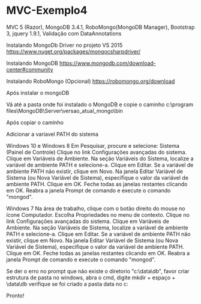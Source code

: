 # MVC-Exemplo4

MVC 5 (Razor), MongoDB 3.4.1, RoboMongo(MongoDB Manager), Bootstrap 3, jquery 1.9.1, Validação com DataAnnotations

Instalando MongoDb Driver no projeto VS 2015
https://www.nuget.org/packages/mongocsharpdriver/

Instalando MongoDB
https://www.mongodb.com/download-center#community

Instalando RoboMongo (Opcional)
https://robomongo.org/download

Após instalar o mongoDB

Vá até a pasta onde foi instalado o MongoDB e copie o caminho
c:\program files\MongoDB\Server\versao_atual_mongo\bin

Após copiar o caminho

Adicionar a variavel PATH do sistema

Windows 10 e Windows 8
Em Pesquisar, procure e selecione: Sistema (Painel de Controle)
Clique no link Configurações avançadas do sistema.
Clique em Variáveis de Ambiente. Na seção Variáveis do Sistema, localize a variável de ambiente PATH e selecione-a. Clique em Editar. Se a variável de ambiente PATH não existir, clique em Novo.
Na janela Editar Variável de Sistema (ou Nova Variável de Sistema), especifique o valor da variável de ambiente PATH. Clique em OK. Feche todas as janelas restantes clicando em OK.
Reabra a janela Prompt de comando e execute o comando "mongod".

Windows 7
Na área de trabalho, clique com o botão direito do mouse no ícone Computador.
Escolha Propriedades no menu de contexto.
Clique no link Configurações avançadas do sistema.
Clique em Variáveis de Ambiente. Na seção Variáveis de Sistema, localize a variável de ambiente PATH e selecione-a. Clique em Editar. Se a variável de ambiente PATH não existir, clique em Novo.
Na janela Editar Variável de Sistema (ou Nova Variável de Sistema), especifique o valor da variável de ambiente PATH. Clique em OK. Feche todas as janelas restantes clicando em OK.
Reabra a janela Prompt de comando e execute o comando "mongod".

Se der o erro no prompt que não existe o diretorio "c:\data\db", favor
criar estrutura de pasta no windows, abra o cmd, digite mkdir + espaço + \data\db
verifique se foi criado a pasta data no c:

Pronto!
